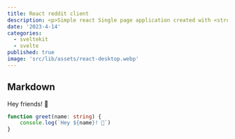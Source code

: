 ```yaml
---
title: React reddit client
description: <p>Simple react Single page application created with <strong>React</strong> and <strong>Bulma</strong> for styling.Utilizes reddit json API to browse posts and subreddits on any device. Tou can even download it, thanks to <storng>PWA</strong> integration.</p>
date: '2023-4-14'
categories:
  - sveltekit
  - svelte
published: true
image: 'src/lib/assets/react-desktop.webp'
---
```


## Markdown

Hey friends! 👋

```ts
function greet(name: string) {
	console.log(`Hey ${name}! 👋`)
}
```
